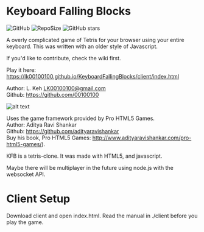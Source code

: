 # Keyboard Falling Blocks
![GitHub](https://img.shields.io/github/license/LK00100100/KeyboardFallingBlocks.svg)
![RepoSize](https://img.shields.io/github/repo-size/LK00100100/KeyboardFallingBlocks.svg)
![GitHub stars](https://img.shields.io/github/stars/LK00100100/KeyboardFallingBlocks.svg?style=social)

A overly complicated game of Tetris for your browser using your entire keyboard. This was written with an older style of Javascript.

If you'd like to contribute, check the wiki first.

Play it here:
https://lk00100100.github.io/KeyboardFallingBlocks/client/index.html

Author: L. Keh LK00100100@gmail.com<br />
Github: https://github.com/00100100

![alt text](https://lk00100100.github.io/KeyboardFallingBlocks/client/demo.gif "Demo")

Uses the game framework provided by Pro HTML5 Games.<br />
Author: Aditya Ravi Shankar<br />
Github: https://github.com/adityaravishankar<br />
Buy his book, Pro HTML5 Games: http://www.adityaravishankar.com/pro-html5-games/).<br />

KFB is a tetris-clone. It was made with HTML5, and javascript.

Maybe there will be multiplayer in the future using node.js with the websocket API.

# Client Setup
Download client and open index.html.
Read the manual in ./client before you play the game.
